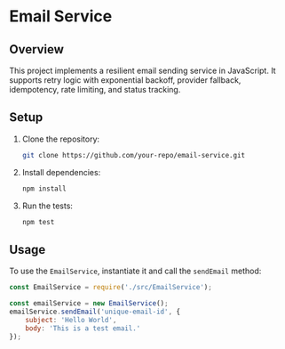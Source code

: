 # Email Service

## Overview

This project implements a resilient email sending service in JavaScript. It supports retry logic with exponential backoff, provider fallback, idempotency, rate limiting, and status tracking.

## Setup

1. Clone the repository:
    ```bash
    git clone https://github.com/your-repo/email-service.git
    ```
2. Install dependencies:
    ```bash
    npm install
    ```

3. Run the tests:
    ```bash
    npm test
    ```

## Usage

To use the `EmailService`, instantiate it and call the `sendEmail` method:

```javascript
const EmailService = require('./src/EmailService');

const emailService = new EmailService();
emailService.sendEmail('unique-email-id', {
    subject: 'Hello World',
    body: 'This is a test email.'
});
